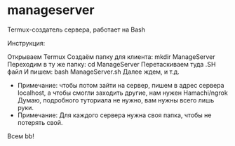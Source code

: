 # manageserver

Termux-создатель сервера, работает на Bash

Инструкция:

Открываем Termux
Создаём папку для клиента: mkdir ManageServer
Переходим в ту же папку: cd ManageServer
Перетаскиваем туда .SH файл
И пишем: bash ManageServer.sh
Далее ждем, и т.д.
* Примечание: чтобы потом зайти на сервер, пишем в адрес сервера localhost, а чтобы смогли заходить другие, нам нужен Hamachi/ngrok
Думаю, подробного туториала не нужно, вам нужны всего лишь руки.
* Примечание: Для каждого сервера нужна своя папка, чтобы не потерять свой.

Всем bb!


